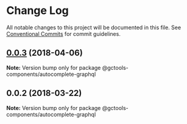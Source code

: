 # Change Log

All notable changes to this project will be documented in this file.
See [Conventional Commits](https://conventionalcommits.org) for commit guidelines.

<a name="0.0.3"></a>
## [0.0.3](https://github.com/gctools-outilsgc/gctools-components/compare/@gctools-components/autocomplete-graphql@0.0.2...@gctools-components/autocomplete-graphql@0.0.3) (2018-04-06)




**Note:** Version bump only for package @gctools-components/autocomplete-graphql

<a name="0.0.2"></a>
## 0.0.2 (2018-03-22)




**Note:** Version bump only for package @gctools-components/autocomplete-graphql
